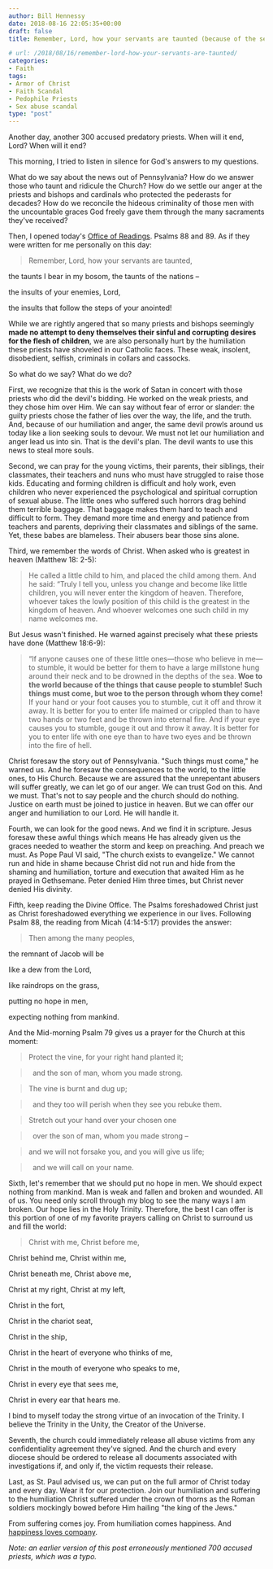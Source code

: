 ```yaml
---
author: Bill Hennessy
date: 2018-08-16 22:05:35+00:00
draft: false
title: Remember, Lord, how your servants are taunted (because of the sex abuse scandal)

# url: /2018/08/16/remember-lord-how-your-servants-are-taunted/
categories:
- Faith
tags:
- Armor of Christ
- Faith Scandal
- Pedophile Priests
- Sex abuse scandal
type: "post"
---
```


Another day, another 300 accused predatory priests. When will it end, Lord? When will it end?

This morning, I tried to listen in silence for God's answers to my questions.

What do we say about the news out of Pennsylvania? How do we answer those who taunt and ridicule the Church? How do we settle our anger at the priests and bishops and cardinals who protected the pederasts for decades? How do we reconcile the hideous criminality of those men with the uncountable graces God freely gave them through the many sacraments they've received?

Then, I opened today's [Office of Readings](https://www.universalis.com/20180816/readings.htm). Psalms 88 and 89. As if they were written for me personally on this day:



> Remember, Lord, how your servants are taunted,

the taunts I bear in my bosom, the taunts of the nations –

the insults of your enemies, Lord,

the insults that follow the steps of your anointed!



While we are rightly angered that so many priests and bishops seemingly **made no attempt to deny themselves their sinful and corrupting desires for the flesh of children**, we are also personally hurt by the humiliation these priests have shoveled in our Catholic faces. These weak, insolent, disobedient, selfish, criminals in collars and cassocks.

So what do we say? What do we do?

First, we recognize that this is the work of Satan in concert with those priests who did the devil's bidding. He worked on the weak priests, and they chose him over Him. We can say without fear of error or slander: the guilty priests chose the father of lies over the way, the life, and the truth. And, because of our humiliation and anger, the same devil prowls around us today like a lion seeking souls to devour. We must not let our humiliation and anger lead us into sin. That is the devil's plan. The devil wants to use this news to steal more souls.

Second, we can pray for the young victims, their parents, their siblings, their classmates, their teachers and nuns who must have struggled to raise those kids. Educating and forming children is difficult and holy work, even children who never experienced the psychological and spiritual corruption of sexual abuse. The little ones who suffered such horrors drag behind them terrible baggage. That baggage makes them hard to teach and difficult to form. They demand more time and energy and patience from teachers and parents, depriving their classmates and siblings of the same. Yet, these babes are blameless. Their abusers bear those sins alone.

Third, we remember the words of Christ. When asked who is greatest in heaven (Matthew 18: 2-5):



> He called a little child to him, and placed the child among them. And he said: “Truly I tell you, unless you change and become like little children, you will never enter the kingdom of heaven. Therefore, whoever takes the lowly position of this child is the greatest in the kingdom of heaven. And whoever welcomes one such child in my name welcomes me.



But Jesus wasn't finished. He warned against precisely what these priests have done (Matthew 18:6-9):



> “If anyone causes one of these little ones—those who believe in me—to stumble, it would be better for them to have a large millstone hung around their neck and to be drowned in the depths of the sea. **Woe to the world because of the things that cause people to stumble! Such things must come, but woe to the person through whom they come!** If your hand or your foot causes you to stumble, cut it off and throw it away. It is better for you to enter life maimed or crippled than to have two hands or two feet and be thrown into eternal fire. And if your eye causes you to stumble, gouge it out and throw it away. It is better for you to enter life with one eye than to have two eyes and be thrown into the fire of hell.



Christ foresaw the story out of Pennsylvania. "Such things must come," he warned us. And he foresaw the consequences to the world, to the little ones, to His Church. Because we are assured that the unrepentant abusers will suffer greatly, we can let go of our anger. We can trust God on this. And we must. That's not to say people and the church should do nothing. Justice on earth must be joined to justice in heaven. But we can offer our anger and humiliation to our Lord. He will handle it.

Fourth, we can look for the good news. And we find it in scripture. Jesus foresaw these awful things which means He has already given us the graces needed to weather the storm and keep on preaching. And preach we must. As Pope Paul VI said, "The church exists to evangelize." We cannot run and hide in shame because Christ did not run and hide from the shaming and humiliation, torture and execution that awaited Him as he prayed in Gethsemane. Peter denied Him three times, but Christ never denied His divinity.

Fifth, keep reading the Divine Office. The Psalms foreshadowed Christ just as Christ foreshadowed everything we experience in our lives. Following Psalm 88, the reading from Micah (4:14-5:17) provides the answer:



> Then among the many peoples,

the remnant of Jacob will be

like a dew from the Lord,

like raindrops on the grass,

putting no hope in men,

expecting nothing from mankind.



And the Mid-morning Psalm 79 gives us a prayer for the Church at this moment:



> 

> 
> Protect the vine, for your right hand planted it;
> 
> 

> 
>   and the son of man, whom you made strong.
> 
> 

> 
> The vine is burnt and dug up;
> 
> 

> 
>   and they too will perish when they see you rebuke them.
> 
> 

> 
> Stretch out your hand over your chosen one
> 
> 

> 
>   over the son of man, whom you made strong –
> 
> 

> 
> and we will not forsake you, and you will give us life;
> 
> 

> 
>   and we will call on your name.
> 
> 



Sixth, let's remember that we should put no hope in men. We should expect nothing from mankind. Man is weak and fallen and broken and wounded. All of us. You need only scroll through my blog to see the many ways I am broken. Our hope lies in the Holy Trinity. Therefore, the best I can offer is this portion of one of my favorite prayers calling on Christ to surround us and fill the world:



> Christ with me, Christ before me,

Christ behind me, Christ within me,

Christ beneath me, Christ above me,

Christ at my right, Christ at my left,

Christ in the fort,

Christ in the chariot seat,

Christ in the ship,

Christ in the heart of everyone who thinks of me,

Christ in the mouth of everyone who speaks to me,

Christ in every eye that sees me,

Christ in every ear that hears me.

I bind to myself today the strong virtue of an invocation of the Trinity. I believe the Trinity in the Unity, the Creator of the Universe.



Seventh, the church could immediately release all abuse victims from any confidentiality agreement they've signed. And the church and every diocese should be ordered to release all documents associated with investigations if, and only if, the victim requests their release.

Last, as St. Paul advised us, we can put on the full armor of Christ today and every day. Wear it for our protection. Join our humiliation and suffering to the humiliation Christ suffered under the crown of thorns as the Roman soldiers mockingly bowed before Him hailing "the king of the Jews."

From suffering comes joy. From humiliation comes happiness. And[ happiness loves company](https://www.hennessysview.com/2018/08/08/crawling-back-to-happiness-and-freedom/).

_Note: an earlier version of this post erroneously mentioned 700 accused priests, which was a typo._
